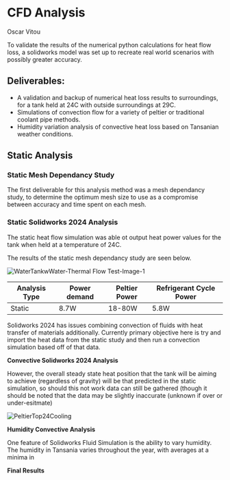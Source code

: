 # CFD Analysis
Oscar Vitou

To validate the results of the numerical python calculations for heat flow loss, a solidworks model was set up to recreate real world scenarios with possibly greater accuracy.

## Deliverables:
* A validation and backup of numerical heat loss results to surroundings, for a tank held at 24C with outside surroundings at 29C.
* Simulations of convection flow for a variety of peltier or traditional coolant pipe methods.
* Humidity variation analysis of convective heat loss based on Tansanian weather conditions. 

## Static Analysis
### Static Mesh Dependancy Study
The first deliverable for this analysis method was a mesh dependancy  study, to determine the optimum mesh size to use as a compromise between accuracy and time spent on each mesh.
### Static Solidworks 2024 Analysis

The static heat flow simulation was able ot output heat power values for the tank when held at a temperature of 24C.

The results of the static mesh dependancy study are seen below.

  ![WaterTankwWater-Thermal Flow Test-Image-1](https://github.com/user-attachments/assets/e8e47fb8-39bc-470c-a658-6d47428a5f3f)

| Analysis Type | Power demand | Peltier Power | Refrigerant Cycle Power |
| ------------- | ------------- | --- | --- |
| Static  | 8.7W  | 18-80W | 5.8W |

Solidworks 2024 has issues combining convection of fluids with heat transfer of materials additionally. Currently primary objective here is try and import the heat data from the static study and then run a convection simulation based off of that data.

**Convective Solidworks 2024 Analysis**

However, the overall steady state heat position that the tank will be aiming to achieve (regardless of gravity) will be that predicted in the static simulation, so should this not work data can still be gathered (though it should be noted that the data may be slightly inaccurate (unknown if over or under-esitmate)

![PeltierTop24Cooling](https://github.com/user-attachments/assets/ba0c682e-e84a-497d-86a9-a85c0aa002a2)

**Humidity Convective Analysis**

One feature of Solidworks Fluid Simulation is the ability to vary humidity. The humidity in Tansania varies throughout the year, with averages at a minima in 

**Final Results**


